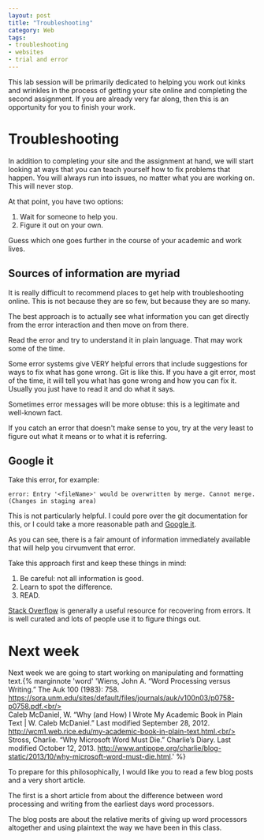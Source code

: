 ```yaml
---
layout: post
title: "Troubleshooting"
category: Web
tags: 
- troubleshooting
- websites
- trial and error
---
```


This lab session will be primarily dedicated to helping you work out kinks and wrinkles in the process of getting your site online and completing the second assignment. 
If you are already very far along, then this is an opportunity for you to finish your work. 
<excerpt/>

# Troubleshooting

In addition to completing your site and the assignment at hand, we will start looking at ways that you can teach yourself how to fix problems that happen. 
You will always run into issues, no matter what you are working on. 
This will never stop. 

At that point, you have two options: 

1. Wait for someone to help you. 
2. Figure it out on your own. 

Guess which one goes further in the course of your academic and work lives.

## Sources of information are myriad

It is really difficult to recommend places to get help with troubleshooting online. 
This is not because they are so few, but because they are so many. 

The best approach is to actually see what information you can get directly from the error interaction and then move on from there. 

Read the error and try to understand it in plain language. 
That may work some of the time. 

Some error systems give VERY helpful errors that include suggestions for ways to fix what has gone wrong. 
Git is like this.
If you have a git error, most of the time, it will tell you what has gone wrong and how you can fix it. 
Usually you just have to read it and do what it says. 

Sometimes error messages will be more obtuse: this is a legitimate and well-known fact. 

If you catch an error that doesn't make sense to you, try at the very least to figure out what it means or to what it is referring. 

## Google it

Take this error, for example:

```
error: Entry '<fileName>' would be overwritten by merge. Cannot merge. (Changes in staging area)
```

This is not particularly helpful. 
I could pore over the git documentation for this, or I could take a more reasonable path and [Google it](http://lmgtfy.com/?q=error%3A+Entry+%27%3CfileName%3E%27+would+be+overwritten+by+merge.+Cannot+merge.+(Changes+in+staging+area)). 

As you can see, there is a fair amount of information immediately available that will help you cirvumvent that error. 

Take this approach first and keep these things in mind:

1. Be careful: not all information is good. 
2. Learn to spot the difference. 
3. READ.

[Stack Overflow](http://stackoverflow.org) is generally a useful resource for recovering from errors. 
It is well curated and lots of people use it to figure things out. 

# Next week

Next week we are going to start working on manipulating and formatting text.{% marginnote 'word' 'Wiens, John A. “Word Processing versus Writing.” The Auk 100 (1983): 758. https://sora.unm.edu/sites/default/files/journals/auk/v100n03/p0758-p0758.pdf.<br/><br/>Caleb McDaniel, W. “Why (and How) I Wrote My Academic Book in Plain Text | W. Caleb McDaniel.” Last modified September 28, 2012. http://wcm1.web.rice.edu/my-academic-book-in-plain-text.html.<br/><br/>Stross, Charlie. “Why Microsoft Word Must Die.” Charlie’s Diary. Last modified October 12, 2013. http://www.antipope.org/charlie/blog-static/2013/10/why-microsoft-word-must-die.html.' %}  

To prepare for this philosophically, I would like you to read a few blog posts and a very short article. 

The first is a short article from about the difference between word processing and writing from the earliest days word processors.

The blog posts are about the relative merits of giving up word processors altogether and using plaintext the way we have been in this class.
